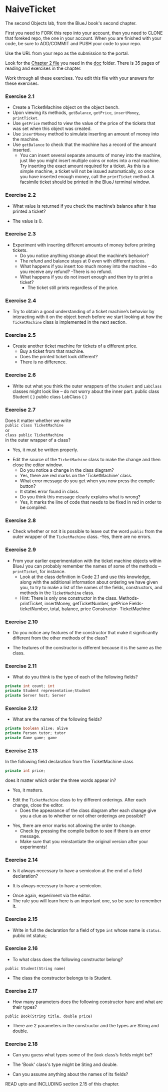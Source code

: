 # NaiveTicket

The second Objects lab, from the BlueJ book's second chapter.

First you need to FORK this repo into your account, then you need to CLONE that foreked repo, the one in your account. 
When you are finished with your code, be sure to ADD/COMMIT and PUSH your code to your repo.

Use the URL from your repo as the submission to the portal. 

Look for the [Chapter 2 file](./doc/BlueJ-objects-first-ch2.pdf) you need in the [doc](./doc) folder.
There is 35 pages of reading and exercises in the chapter.

Work through all these exercises. You edit this file with your answers for these exercises.

### Exercise 2.1
* Create a TicketMachine object on the object bench.
* Upon viewing its methods, `getBalance`, `getPrice`, `insertMoney`, `printTicket`.
* Use `getPrice` method to view the value of the price of the tickets that was set when this object was created.
* Use `insertMoney` method to simulate inserting an amount of money into the machine.
* Use `getBalance` to check that the machine has a record of the amount inserted.
	* You can insert several separate amounts of money into the machine, just like you might insert multiple coins or notes into a real machine. Try inserting the exact amount required for a ticket. As this is a simple machine, a ticket will not be issued automatically, so once you have inserted enough money, call the `printTicket` method. A facsimile ticket should be printed in the BlueJ terminal window.

### Exercise 2.2
* What value is returned if you check the machine’s balance after it has printed a ticket?
 - The value is 0.

### Exercise 2.3
* Experiment with inserting different amounts of money before printing tickets.
	* Do you notice anything strange about the machine’s behavior? 
	- The refund and balance stays at 0 even with different prices.
	* What happens if you insert too much money into the machine – do you receive any refund?
	-There is no refund.
	* What happens if you do not insert enough and then try to print a ticket?
        - The ticket still prints regardless of the price.
### Exercise 2.4
* Try to obtain a good understanding of a ticket machine’s behavior by interacting with it on the object bench before we start looking at how the `TicketMachine` class is implemented in the next section.

### Exercise 2.5
* Create another ticket machine for tickets of a different price.
	* Buy a ticket from that machine.
	* Does the printed ticket look different?
	- There is no difference.

### Exercise 2.6
* Write out what you think the outer wrappers of the `Student` and `LabClass` classes might look like – do not worry about the inner part.
public class Student {
}
public class LabClass {
}

### Exercise 2.7
Does it matter whether we write<br>
`public class TicketMachine`<br>
or<br>
`class public TicketMachine`<br>
in the outer wrapper of a class?
- Yes, it must be written properly.
* Edit the source of the `TicketMachine` class to make the change and then close the editor window.
	* Do you notice a change in the class diagram? 
	- Yes, there are red marks on the 'TicketMachine' class.
	* What error message do you get when you now press the compile button?
	- It states error found in class.
	* Do you think this message clearly explains what is wrong?
	- Yes, it marks the line of code that needs to be fixed in red in order to be compiled.

### Exercise 2.8
* Check whether or not it is possible to leave out the word `public` from the outer wrapper of the `TicketMachine` class.
-Yes, there are no errors.
### Exercise 2.9
* From your earlier experimentation with the ticket machine objects within BlueJ you can probably remember the names of some of the methods – `printTicket`, for instance.
	* Look at the class definition in Code 2.1 and use this knowledge, along with the additional information about ordering we have given you, to try to make a list of the names of the fields, constructors, and methods in the `TicketMachine` class.
	* Hint: There is only one constructor in the class.
    Methods- printTicket, insertMoney, getTicketNumber, getPrice
    Fields- ticketNumber, total, balance, price
    Constructor- TicketMachine

### Exercise 2.10
* Do you notice any features of the constructor that make it significantly different from the other methods of the class?
- The features of the constructor is different because it is the same as the class.

### Exercise 2.11
* What do you think is the type of each of the following fields?

```java
private int count; int
private Student representative;Student
private Server host; Server
```

### Exercise 2.12
* What are the names of the following fields?

```java
private boolean alive; alive
private Person tutor; tutor
private Game game; game
```
### Exercise 2.13

In the following field declaration from the TicketMachine class<br>

```java
private int price;
```
does it matter which order the three words appear in? 
- Yes, it matters.
* Edit the `TicketMachine` class to try different orderings. After each change, close the editor.
	* Does the appearance of the class diagram after each change give you a clue as to whether or not other orderings are
possible?
- Yes, there are error marks not allowing the order to change.
	* Check by pressing the compile button to see if there is an error message.
	* Make sure that you reinstantiate the original version after your experiments!

### Exercise 2.14
* Is it always necessary to have a semicolon at the end of a field declaration?
 -  It is always necessary to have a semicolon.
* Once again, experiment via the editor.
* The rule you will learn here is an important one, so be sure to remember it.


### Exercise 2.15
* Write in full the declaration for a field of type `int` whose name is `status`.
public int status;

### Exercise 2.16
* To what class does the following constructor belong?
```
public Student(String name)
```
- The class the constructor belongs to is Student.
### Exercise 2.17
* How many parameters does the following constructor have and what are their types?
```
public Book(String title, double price)
```
- There are 2 parameters in the constructor and the types are String and double.
### Exercise 2.18
* Can you guess what types some of the `Book` class’s fields might be?
- The 'Book' class's type might be Sting and double.
* Can you assume anything about the names of its fields?

READ upto and INCLUDING section 2.15 of this chapter.
